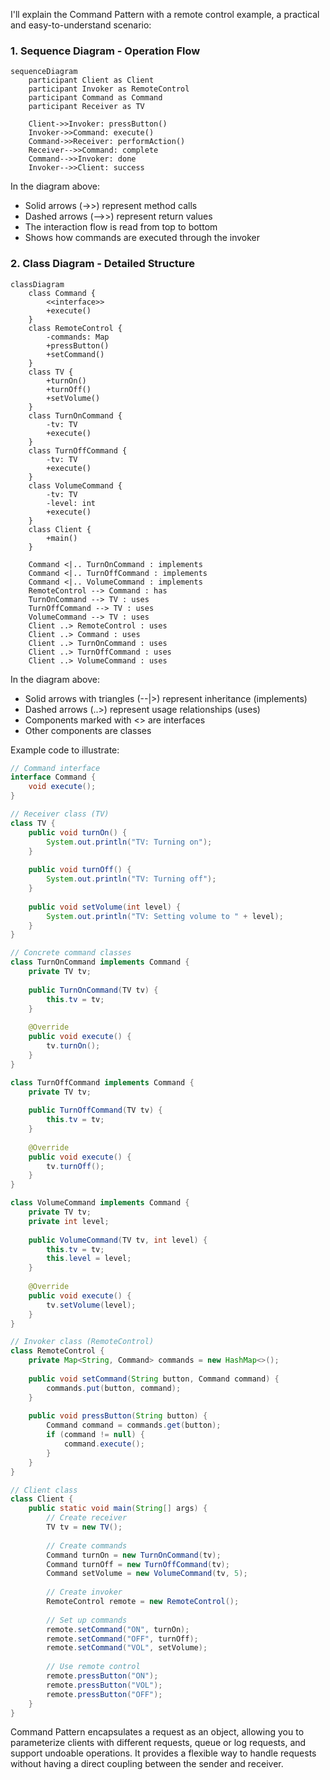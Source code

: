 I'll explain the Command Pattern with a remote control example, a practical and easy-to-understand scenario:

###  1. Sequence Diagram - Operation Flow

```mermaid
sequenceDiagram
    participant Client as Client
    participant Invoker as RemoteControl
    participant Command as Command
    participant Receiver as TV
    
    Client->>Invoker: pressButton()
    Invoker->>Command: execute()
    Command->>Receiver: performAction()
    Receiver-->>Command: complete
    Command-->>Invoker: done
    Invoker-->>Client: success
```

In the diagram above:

- Solid arrows (->>) represent method calls
- Dashed arrows (-->>) represent return values
- The interaction flow is read from top to bottom
- Shows how commands are executed through the invoker

###  2. Class Diagram - Detailed Structure

```mermaid
classDiagram
    class Command {
        <<interface>>
        +execute()
    }
    class RemoteControl {
        -commands: Map
        +pressButton()
        +setCommand()
    }
    class TV {
        +turnOn()
        +turnOff()
        +setVolume()
    }
    class TurnOnCommand {
        -tv: TV
        +execute()
    }
    class TurnOffCommand {
        -tv: TV
        +execute()
    }
    class VolumeCommand {
        -tv: TV
        -level: int
        +execute()
    }
    class Client {
        +main()
    }
    
    Command <|.. TurnOnCommand : implements
    Command <|.. TurnOffCommand : implements
    Command <|.. VolumeCommand : implements
    RemoteControl --> Command : has
    TurnOnCommand --> TV : uses
    TurnOffCommand --> TV : uses
    VolumeCommand --> TV : uses
    Client ..> RemoteControl : uses
    Client ..> Command : uses
    Client ..> TurnOnCommand : uses
    Client ..> TurnOffCommand : uses
    Client ..> VolumeCommand : uses
```

In the diagram above:

- Solid arrows with triangles (--|>) represent inheritance (implements)
- Dashed arrows (..>) represent usage relationships (uses)
- Components marked with <<interface>> are interfaces
- Other components are classes

Example code to illustrate:

```java
// Command interface
interface Command {
    void execute();
}

// Receiver class (TV)
class TV {
    public void turnOn() {
        System.out.println("TV: Turning on");
    }
    
    public void turnOff() {
        System.out.println("TV: Turning off");
    }
    
    public void setVolume(int level) {
        System.out.println("TV: Setting volume to " + level);
    }
}

// Concrete command classes
class TurnOnCommand implements Command {
    private TV tv;
    
    public TurnOnCommand(TV tv) {
        this.tv = tv;
    }
    
    @Override
    public void execute() {
        tv.turnOn();
    }
}

class TurnOffCommand implements Command {
    private TV tv;
    
    public TurnOffCommand(TV tv) {
        this.tv = tv;
    }
    
    @Override
    public void execute() {
        tv.turnOff();
    }
}

class VolumeCommand implements Command {
    private TV tv;
    private int level;
    
    public VolumeCommand(TV tv, int level) {
        this.tv = tv;
        this.level = level;
    }
    
    @Override
    public void execute() {
        tv.setVolume(level);
    }
}

// Invoker class (RemoteControl)
class RemoteControl {
    private Map<String, Command> commands = new HashMap<>();
    
    public void setCommand(String button, Command command) {
        commands.put(button, command);
    }
    
    public void pressButton(String button) {
        Command command = commands.get(button);
        if (command != null) {
            command.execute();
        }
    }
}

// Client class
class Client {
    public static void main(String[] args) {
        // Create receiver
        TV tv = new TV();
        
        // Create commands
        Command turnOn = new TurnOnCommand(tv);
        Command turnOff = new TurnOffCommand(tv);
        Command setVolume = new VolumeCommand(tv, 5);
        
        // Create invoker
        RemoteControl remote = new RemoteControl();
        
        // Set up commands
        remote.setCommand("ON", turnOn);
        remote.setCommand("OFF", turnOff);
        remote.setCommand("VOL", setVolume);
        
        // Use remote control
        remote.pressButton("ON");
        remote.pressButton("VOL");
        remote.pressButton("OFF");
    }
}
```

Command Pattern encapsulates a request as an object, allowing you to parameterize clients with different requests, queue or log requests, and support undoable operations. It provides a flexible way to handle requests without having a direct coupling between the sender and receiver.